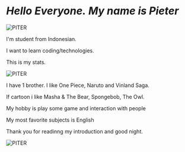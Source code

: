 # ***Hello Everyone.*** ***My name is Pieter***
![PITER](github-header-image.png)

I'm student from Indonesian.

I want to learn coding/technologies.

This is my stats.
  
![PITER](https://github-readme-stats.vercel.app/api?username=Piter&show_icons=true&theme=dark#gh-dark-mode-only)

I have 1 brother. I like One Piece, Naruto and Vinland Saga.

If cartoon i like Masha & The Bear, Spongebob, The Owl.

My hobby is play some game and interaction with people

My most favorite subjects is English 

Thank you for readinng my introduction and good night.

![PITER](https://media.giphy.com/media/v1.Y2lkPTc5MGI3NjExOGJpaDkza2ZvbW9kM3JidWJqd213cXk5M3VlYW41bTFnZnRtZTVyOSZlcD12MV9naWZzX3NlYXJjaCZjdD1n/i2gyT0D0gBpiTAxRKj/giphy.gif)
